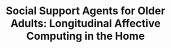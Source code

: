 ---
name: "Social Support Agents For Older Adults"
title: "Social Support Agents for Older Adults: Longitudinal Affective Computing in the Home"
project: "An Always On Relational Agent for Social Support of Older Adults"
event: "Journal on Multimodal User Interfaces"
authors:
- name: "Ring, L."
- name: "Shi, L."
- name: "Totzke, K."
- name: "Bickmore, T."
year: 2014
resources: null
external_url: null
draft: false 
headless: true
---